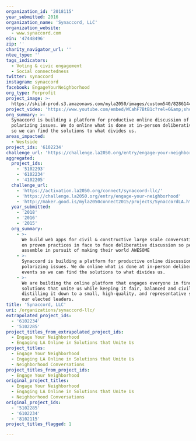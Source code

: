 ```yaml
---
organization_id: '2018115'
year_submitted: 2016
organization_name: 'Synaccord, LLC'
organization_website:
  - www.synaccord.com
ein: '47448496'
zip: ''
charity_navigator_url: ''
ntee_type: ''
tags_indicators:
  - Voting & civic engagement
  - Social connectedness
twitter: synaccord
instagram: synaccord
facebook: EngageYourNeighborhood
org_type: Forprofit
project_image: >-
  https://skild-prod.s3.amazonaws.com/myla2050/images/custom540/8286144555741-team88.png
project_video: 'https://www.youtube.com/embed/WCahF7BtB1c?rel=0&amp;showinfo=0'
org_summary: >-
  Synaccord is building a platform for productive online discussion of
  polarizing issues. We do online what is done at in-person deliberative events
  so we can find the solutions to what divides us.
areas_impacted:
  - Westside
project_ids: '6102234'
challenge_url: 'https://challenge.la2050.org/entry/engage-your-neighborhood'
aggregated:
  project_ids:
    - '5102293'
    - '6102234'
    - '4102205'
  challenge_url:
    - 'https://activation.la2050.org/connect/synaccord-llc/'
    - 'https://challenge.la2050.org/entry/engage-your-neighborhood'
    - 'http://maker.good.is/myla2050connect2015/projects/SynaccordLA.html'
  year_submitted:
    - '2018'
    - '2016'
    - '2015'
  org_summary:
    - >-
      We build web apps for civil & constructive large scale conversations based
      on proven practices in face to face deliberative discussion so people can
      assemble in pursuit of making their world AWESOME
    - >-
      Synaccord is building a platform for productive online discussion of
      polarizing issues. We do online what is done at in-person deliberative
      events so we can find the solutions to what divides us.
    - >-
      We are building the online platform that engages everyone in finding
      solutions that unite us while keeping it fair, balanced and civil and
      distilling it down to a small, high-quality, and representative set for
      our elected leaders.
title: 'Synaccord, LLC'
uri: /organizations/synaccord-llc/
extrapolated_project_ids:
  - '6102234'
  - '5102285'
project_titles_from_extrapolated_project_ids:
  - Engage Your Neighborhood
  - Engaging LA Online in Solutions that Unite Us
project_titles:
  - Engage Your Neighborhood
  - Engaging LA Online in Solutions that Unite Us
  - Neighborhood Conversations
project_titles_from_project_ids:
  - Engage Your Neighborhood
original_project_titles:
  - Engage Your Neighborhood
  - Engaging LA Online in Solutions that Unite Us
  - Neighborhood Conversations
original_project_ids:
  - '5102285'
  - '6102234'
  - '8102115'
project_titles_flagged: 1

---
```

